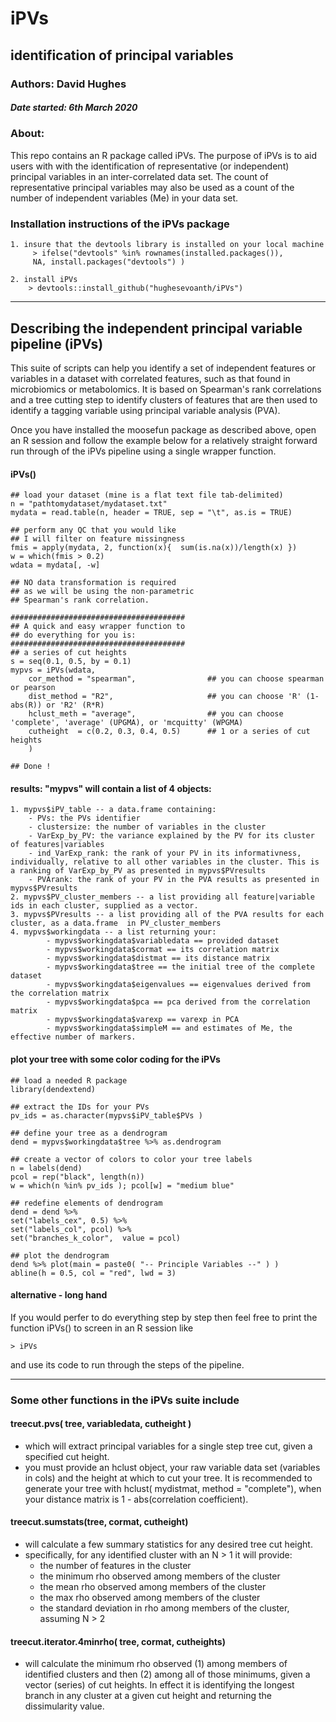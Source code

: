 # iPVs
## identification of principal variables

### Authors: David Hughes 
##### Date started: 6th March 2020

### About:

This repo contains an R package called iPVs. The purpose of iPVs is to aid users with with the identification of representative (or independent) principal variables in an inter-correlated data set. The count of representative principal variables may also be used as a count of the number of independent variables (Me) in your data set. 

### Installation instructions of the iPVs package

	1. insure that the devtools library is installed on your local machine
		 > ifelse("devtools" %in% rownames(installed.packages()), 
		 NA, install.packages("devtools") )
		 
	2. install iPVs
		> devtools::install_github("hughesevoanth/iPVs")

___
		
## Describing the independent principal variable pipeline (iPVs)

This suite of scripts can help you identify a set of independent features or variables in a dataset with correlated features, such as that found in microbiomics or metabolomics. It is based on Spearman's rank correlations and a tree cutting step to identify clusters of features that are then used to identify a tagging variable using principal variable analysis (PVA). 

Once you have installed the moosefun package as described above, open an R session and follow the example below for a relatively straight forward run through of the iPVs pipeline using a single wrapper function. 

#### iPVs()
	
	## load your dataset (mine is a flat text file tab-delimited)
	n = "pathtomydataset/mydataset.txt"
	mydata = read.table(n, header = TRUE, sep = "\t", as.is = TRUE)
	
	## perform any QC that you would like
	## I will filter on feature missingness
	fmis = apply(mydata, 2, function(x){  sum(is.na(x))/length(x) })
	w = which(fmis > 0.2)
	wdata = mydata[, -w]
	
	## NO data transformation is required
	## as we will be using the non-parametric 
	## Spearman's rank correlation. 
	
	#######################################
	## A quick and easy wrapper function to
	## do everything for you is:
	#######################################
	## a series of cut heights
	s = seq(0.1, 0.5, by = 0.1)
	mypvs = iPVs(wdata, 
		cor_method = "spearman", 				## you can choose spearman or pearson
		dist_method = "R2", 					## you can choose 'R' (1-abs(R)) or 'R2' (R*R)
		hclust_meth = "average", 				## you can choose 'complete', 'average' (UPGMA), or 'mcquitty' (WPGMA)
		cutheight  = c(0.2, 0.3, 0.4, 0.5) 		## 1 or a series of cut heights
		)
	
	## Done !
	
#### results: "mypvs" will contain a list of 4 objects:
	
	1. mypvs$iPV_table -- a data.frame containing:
		- PVs: the PVs identifier
		- clustersize: the number of variables in the cluster
		- VarExp_by_PV: the variance explained by the PV for its cluster of features|variables
		- ind_VarExp_rank: the rank of your PV in its informativness, individually, relative to all other variables in the cluster. This is a ranking of VarExp_by_PV as presented in mypvs$PVresults
		- PVArank: the rank of your PV in the PVA results as presented in mypvs$PVresults
	2. mypvs$PV_cluster_members -- a list providing all feature|variable ids in each cluster, supplied as a vector.
	3. mypvs$PVresults -- a list providing all of the PVA results for each cluster, as a data.frame  in PV_cluster_members
	4. mypvs$workingdata -- a list returning your:
			- mypvs$workingdata$variabledata == provided dataset
			- mypvs$workingdata$cormat == its correlation matrix
			- mypvs$workingdata$distmat == its distance matrix
			- mypvs$workingdata$tree == the initial tree of the complete dataset
			- mypvs$workingdata$eigenvalues == eigenvalues derived from the correlation matrix
			- mypvs$workingdata$pca == pca derived from the correlation matrix
			- mypvs$workingdata$varexp == varexp in PCA
			- mypvs$workingdata$simpleM == and estimates of Me, the effective number of markers. 

#### plot your tree with some color coding for the iPVs
	
	## load a needed R package
	library(dendextend)

	## extract the IDs for your PVs
	pv_ids = as.character(mypvs$iPV_table$PVs )

	## define your tree as a dendrogram
	dend = mypvs$workingdata$tree %>% as.dendrogram

	## create a vector of colors to color your tree labels
	n = labels(dend)
	pcol = rep("black", length(n))
	w = which(n %in% pv_ids ); pcol[w] = "medium blue"

	## redefine elements of dendrogram
	dend = dend %>% 
	set("labels_cex", 0.5) %>% 
  	set("labels_col", pcol) %>% 
  	set("branches_k_color",  value = pcol)

	## plot the dendrogram
	dend %>% plot(main = paste0( "-- Principle Variables --" ) )
	abline(h = 0.5, col = "red", lwd = 3)

#### alternative - long hand

If you would perfer to do everything step by step then feel free to print the function iPVs() to screen in an R session like 
	
	> iPVs 

and use its code to run through the steps of the pipeline. 


---
### Some  other functions in the iPVs suite include


#### treecut.pvs( tree, variabledata, cutheight )
- which will extract principal variables for a single step tree cut, given a specified cut height. 
- you must provide an hclust object, your raw variable data set (variables in cols) and the height at which to cut your tree. It is recommended to generate your tree with hclust( mydistmat, method = "complete"), when your distance matrix is 1 - abs(correlation coefficient).

#### treecut.sumstats(tree, cormat, cutheight)
- will calculate a few summary statistics for any desired tree cut height. 
- specifically, for any identified cluster with an N > 1 it will provide:
	- the number of features in the cluster
	- the minimum rho observed among members of the cluster
	- the mean rho observed among members of the cluster
	- the max rho observed among members of the cluster
	- the standard deviation in rho among members of the cluster, assuming N > 2

#### treecut.iterator.4minrho( tree, cormat, cutheights)
- will calculate the minimum rho observed (1) among members of identified clusters and then (2) among all of those minimums, given a vector (series) of cut heights. In effect it is identifying the longest branch in any cluster at a given cut height and returning the dissimularity value. 

